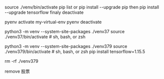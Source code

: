 source ./venv/bin/activate 
pip list or pip install --upgrade pip then pip install --upgrade tensorflow
finaly deactivate 

pyenv activate my-virtual-env
pyenv deactivate

python3 -m venv --system-site-packages ./venv37
source ./venv37/bin/activate  # sh, bash, or zsh

python3 -m venv --system-site-packages ./venv379
source ./venv379/bin/activate  # sh, bash, or zsh
pip install tensorflow=1.15.5

rm -rf ./venv379

remove 股票
